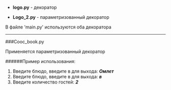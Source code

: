- __logo.py__ - декоратор  

- __Logo_2.py__ - параметризованный декоратор

В файле 'main.py' используются оба декоратора
 _______________________________________________

 ###Cooc_book.py
 
 Применяется параметризованный декоратор
 
 ######Пример использования:
 1) Введите блюдо, введите в для выхода: ___Омлет___
 1) Введите блюдо, введите в для выхода: ___в___
 1) Введите количество гостей: ___2___
 
        

